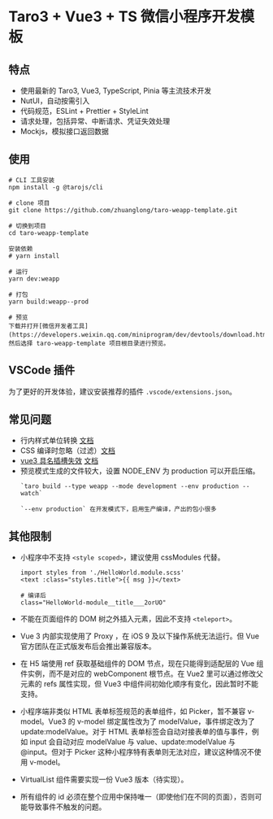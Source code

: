 # Taro3 + Vue3 + TS 微信小程序开发模板

## 特点

- 使用最新的 Taro3, Vue3, TypeScript, Pinia 等主流技术开发
- NutUI，自动按需引入
- 代码规范，ESLint + Prettier + StyleLint
- 请求处理，包括异常、中断请求、凭证失效处理
- Mockjs，模拟接口返回数据

## 使用

```
# CLI 工具安装
npm install -g @tarojs/cli

# clone 项目
git clone https://github.com/zhuanglong/taro-weapp-template.git

# 切换到项目
cd taro-weapp-template

安装依赖
# yarn install

# 运行
yarn dev:weapp

# 打包
yarn build:weapp--prod

# 预览
下载并打开[微信开发者工具](https://developers.weixin.qq.com/miniprogram/dev/devtools/download.html)，然后选择 taro-weapp-template 项目根目录进行预览。
```

## VSCode 插件

为了更好的开发体验，建议安装推荐的插件 `.vscode/extensions.json`。

## 常见问题

- 行内样式单位转换 [文档](https://taro-docs.jd.com/docs/size#api)
- CSS 编译时忽略（过滤）[文档](https://taro-docs.jd.com/docs/size#css-%E7%BC%96%E8%AF%91%E6%97%B6%E5%BF%BD%E7%95%A5%E8%BF%87%E6%BB%A4)
- [vue3 具名插槽失效](https://github.com/NervJS/taro/issues/8104) [文档](https://taro-docs.jd.com/docs/hybrid/#%E4%BD%BF%E7%94%A8-slot)
- 预览模式生成的文件较大，设置 NODE_ENV 为 production 可以开启压缩。
  ```
  `taro build --type weapp --mode development --env production --watch`

  `--env production` 在开发模式下，启用生产编译，产出的包小很多
  ```

## 其他限制

- 小程序中不支持 `<style scoped>`，建议使用 cssModules 代替。

  ```
  import styles from './HelloWorld.module.scss'
  <text :class="styles.title">{{ msg }}</text>
  
  # 编译后
  class="HelloWorld-module__title___2orUO"
  ```

- 不能在页面组件的 DOM 树之外插入元素，因此不支持 `<teleport>`。

- Vue 3 内部实现使用了 Proxy ，在 iOS 9 及以下操作系统无法运行。但 Vue 官方团队在正式版发布后会推出兼容版本。

- 在 H5 端使用 ref 获取基础组件的 DOM 节点，现在只能得到适配层的 Vue 组件实例，而不是对应的 webComponent 根节点。在 Vue2 里可以通过修改父元素的 refs 属性实现，但 Vue3 中组件间初始化顺序有变化，因此暂时不能支持。

- 小程序端非类似 HTML 表单标签规范的表单组件，如 Picker，暂不兼容 v-model。Vue3 的 v-model 绑定属性改为了 modelValue，事件绑定改为了 update:modelValue。对于 HTML 表单标签会自动对接表单的值与事件，例如 input 会自动对应 modelValue 与 value、update:modelValue 与 @input。但对于 Picker 这种小程序特有表单则无法对应，建议这种情况不使用 v-model。

- VirtualList 组件需要实现一份 Vue3 版本（待实现）。

- 所有组件的 id 必须在整个应用中保持唯一（即使他们在不同的页面），否则可能导致事件不触发的问题。
